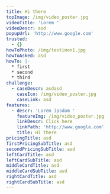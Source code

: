 ```yaml
---
title: Hi there
topImage: /img/video_poster.jpg
videoTitle: 'Lorem '
videoDescr: asd
popupUrl: 'http://www.google.com'
trusted:
  - {}
howToPhoto: /img/testimon1.jpg
howToAsked: asd
howTo: |-
  * first
  * second
  * third
challenge:
  - caseDescr: asdasd
    caseIco: /img/video_poster.jpg
    caseLink: asd
features:
  - descr: 'Lorem ipsdum '
    featureImg: /img/video_poster.jpg
    linkDescr: Click here
    linkPath: 'http://www.google.com'
    title: Hi there
pricingTitle: asd
firstPricingSubTitle: asd
secondPricingSubTitle: asd
leftCardTitle: asd
leftCardSubTitle: asd
middleCardTitle: asd
middleCardSubTitle: asd
rightCardTitle: asd
rightCardSubTitle: asd
---
```


